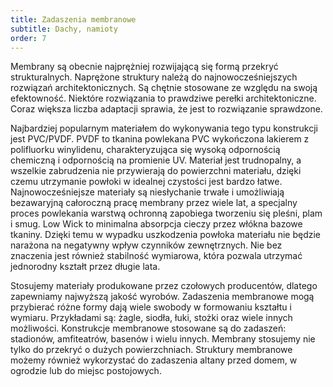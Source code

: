 ```yaml
---
title: Zadaszenia membranowe
subtitle: Dachy, namioty
order: 7
---
```


Membrany są obecnie najprężniej rozwijającą się formą przekryć strukturalnych.
Naprężone struktury należą do najnowocześniejszych rozwiązań architektonicznych.
Są chętnie stosowane ze względu na swoją efektowność. Niektóre rozwiązania to
prawdziwe perełki architektoniczne. Coraz większa liczba adaptacji sprawia, że
jest to rozwiązanie sprawdzone.

Najbardziej popularnym materiałem do wykonywania tego typu konstrukcji jest
PVC/PVDF. PVDF to tkanina powlekana PVC wykończona lakierem z polifluorku
winylidenu, charakteryzująca się wysoką odpornością chemiczną i odpornością na
promienie UV. Materiał jest trudnopalny, a wszelkie zabrudzenia nie przywierają
do powierzchni materiału, dzięki czemu utrzymanie powłoki w idealnej czystości
jest bardzo łatwe. Najnowocześniejsze materiały są niesłychanie trwałe i
umożliwiają bezawaryjną całoroczną pracę membrany przez wiele lat, a specjalny
proces powlekania warstwą ochronną zapobiega tworzeniu się pleśni, plam i smug.
Low Wick to minimalna absorpcja cieczy przez włókna bazowe tkaniny. Dzięki temu
w wypadku uszkodzenia powłoka materiału nie będzie narażona na negatywny wpływ
czynników zewnętrznych. Nie bez znaczenia jest również stabilność wymiarowa,
która pozwala utrzymać jednorodny kształt przez długie lata.

Stosujemy materiały produkowane przez czołowych producentów, dlatego zapewniamy
najwyższą jakość wyrobów. Zadaszenia membranowe mogą przybierać różne formy dają
wiele swobody w formowaniu kształtu i wymiaru. Przykładami są: żagle, siodła,
łuki, stożki oraz wiele innych możliwości. Konstrukcje membranowe stosowane są
do zadaszeń: stadionów, amfiteatrów, basenów i wielu innych. Membrany stosujemy
nie tylko do przekryć o dużych powierzchniach. Struktury membranowe możemy
również wykorzystać do zadaszenia altany przed domem, w ogrodzie lub do miejsc
postojowych.
